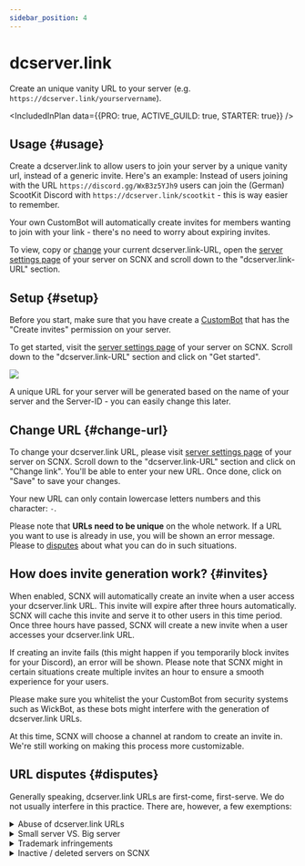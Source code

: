 ```yaml
---
sidebar_position: 4
---
```


# dcserver.link

Create an unique vanity URL to your server (e.g. `https://dcserver.link/yourservername`).

<IncludedInPlan data={{PRO: true, ACTIVE_GUILD: true, STARTER: true}} />

## Usage {#usage}

Create a dcserver.link to allow users to join your server by a unique vanity url, instead of a generic invite. Here's an
example: Instead of users joining with the URL `https://discord.gg/WxB3z5YJh9`
users can join the (German) ScootKit Discord with `https://dcserver.link/scootkit` - this is way easier to remember.

Your own CustomBot will automatically create invites for members wanting to join with your link - there's no need
to worry about expiring invites.

To view, copy or [change](#change-url) your current dcserver.link-URL, open
the [server settings page](https://scnx.app/glink?page=settings) of your server on SCNX and scroll down to the 
"dcserver.link-URL" section.

## Setup {#setup}

Before you start, make sure that you have create a [CustomBot](./../../custom-bot/intro) that has the "Create invites" permission on your server.

To get started, visit the [server settings page](https://scnx.app/glink?page=settings) of your server on SCNX. Scroll
down to the "dcserver.link-URL" section and click on "Get started".

![](@site/docs/assets/scnx/guilds/dcserver-link/enable.png)

A unique URL for your server will be generated based on the name of your server and the Server-ID - you can easily
change this later.

## Change URL {#change-url}

To change your dcserver.link URL, please visit [server settings page](https://scnx.app/glink?page=settings) of your
server on SCNX. Scroll down to the "dcserver.link-URL" section and click on "Change link". You'll be able to enter your
new URL. Once done, click on "Save" to save your changes.

Your new URL can only contain lowercase letters numbers and this character: `-`.

Please note that **URLs need to be unique** on the whole network. If a URL you want to use is already in use, you will
be shown an error message. Please to [disputes](#disputes) about what you can do in such situations.

## How does invite generation work? {#invites}

When enabled, SCNX will automatically create an invite when a user access your dcserver.link URL. This invite will
expire after three hours automatically. SCNX will cache this invite and serve it to other users in this time period.
Once three hours have passed, SCNX will create a new invite when a user accesses your dcserver.link URL.

If creating an invite fails (this might happen if you temporarily block invites for your Discord), an error will be
shown. Please note that SCNX might in certain situations create multiple invites an hour to ensure a smooth experience
for your users.

Please make sure you whitelist the your CustomBot from security systems such as WickBot, as these bots might
interfere with the generation of dcserver.link URLs.

At this time, SCNX will choose a channel at random to create an invite in. We're still working on making this process
more customizable.

## URL disputes {#disputes}

Generally speaking, dcserver.link URLs are first-come, first-serve. We do not usually interfere in this practice. There
are, however, a few exemptions:

<details>
    <summary>Abuse of dcserver.link URLs</summary>

    If you believe that a dcserver.link URL is being used to scam or otherwise break Discord Community Guidelines,
    please report it to our staff (<a href="mailto:abuse@scnx.xyz">abuse@scnx.xyz</a>) and we'll take appropriate
    action. The URL can then no longer be
    used.
</details>
<details>
    <summary>Small server VS. Big server</summary>

    This scenario happens when a big server (&gt;10.000 members without bots and active) with the same name want a
    dcserver.link URL that is currently being used by a small server (&lt;1.000 members). In such a case, our staff will
    examine a request on a case-by-case basis and might decide to transfer a dcserver.link URL. To start such a
    request <a
    href="https://scnx.app/help">contact our staff</a>.
</details>
<details>
    <summary>Trademark infringements</summary>

    If a dcserver.link URL infringes on your trademarks, please contact our legal team (<a
    href="mailto:legal@scootkit.net">legal@scootkit.net</a>) with a legal request for removal. After that request went
    through (and the content was removed),
    you might be able to claim the dcserver.link URL by responding to the confirmation E-Mail (optional).
</details>
<details>
    <summary>Inactive / deleted servers on SCNX</summary>

    When a server is <a href="./faq#deletion">deleted from SCNX</a>, their dcserver.link URL will be deleted permanently. This does not
    happen when a server is deactivated / flagged on SCNX - in such cases, the URL will just become inactive, but will
    still be claimed. Expired Starter-Plans do not affect the usability of dcserver.link URLs.
</details>